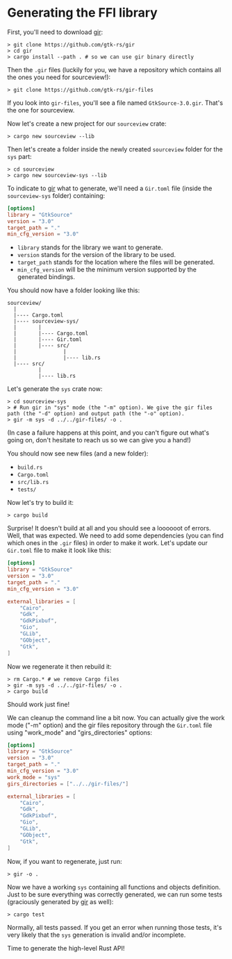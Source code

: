 # Generating the FFI library

First, you'll need to download [gir]:

```console
> git clone https://github.com/gtk-rs/gir
> cd gir
> cargo install --path . # so we can use gir binary directly
```

Then the `.gir` files (luckily for you, we have a repository which contains all the ones you need for sourceview!):

```console
> git clone https://github.com/gtk-rs/gir-files
```

If you look into `gir-files`, you'll see a file named `GtkSource-3.0.gir`. That's the one for sourceview.

Now let's create a new project for our `sourceview` crate:

```console
> cargo new sourceview --lib
```

Then let's create a folder inside the newly created `sourceview` folder for the `sys` part:

```console
> cd sourceview
> cargo new sourceview-sys --lib
```

To indicate to [gir] what to generate, we'll need a `Gir.toml` file (inside the `sourceview-sys` folder) containing:

```toml
[options]
library = "GtkSource"
version = "3.0"
target_path = "."
min_cfg_version = "3.0"
```

* `library` stands for the library we want to generate.
* `version` stands for the version of the library to be used.
* `target_path` stands for the location where the files will be generated.
* `min_cfg_version` will be the minimum version supported by the generated bindings.

You should now have a folder looking like this:

```text
sourceview/
  |
  |---- Cargo.toml
  |---- sourceview-sys/
  |       |
  |       |---- Cargo.toml
  |       |---- Gir.toml
  |       |---- src/
  |               |
  |               |---- lib.rs
  |---- src/
          |
          |---- lib.rs
```

Let's generate the `sys` crate now:

```console
> cd sourceview-sys
> # Run gir in "sys" mode (the "-m" option). We give the gir files path (the "-d" option) and output path (the "-o" option).
> gir -m sys -d ../../gir-files/ -o .
```

(In case a failure happens at this point, and you can't figure out what's going on, don't hesitate to reach us so we can give you a hand!)

You should now see new files (and a new folder):

* `build.rs`
* `Cargo.toml`
* `src/lib.rs`
* `tests/`

Now let's try to build it:

```console
> cargo build
```

Surprise! It doesn't build at all and you should see a loooooot of errors. Well, that was expected. We need to add some dependencies (you can find which ones in the `.gir` files) in order to make it work. Let's update our `Gir.toml` file to make it look like this:

```toml
[options]
library = "GtkSource"
version = "3.0"
target_path = "."
min_cfg_version = "3.0"

external_libraries = [
    "Cairo",
    "Gdk",
    "GdkPixbuf",
    "Gio",
    "GLib",
    "GObject",
    "Gtk",
]
```

Now we regenerate it then rebuild it:

```console
> rm Cargo.* # we remove Cargo files
> gir -m sys -d ../../gir-files/ -o .
> cargo build
```

Should work just fine!

We can cleanup the command line a bit now. You can actually give the work mode ("-m" option) and the gir files repository through the `Gir.toml` file using "work_mode" and "girs_directories" options:

```toml
[options]
library = "GtkSource"
version = "3.0"
target_path = "."
min_cfg_version = "3.0"
work_mode = "sys"
girs_directories = ["../../gir-files/"]

external_libraries = [
    "Cairo",
    "Gdk",
    "GdkPixbuf",
    "Gio",
    "GLib",
    "GObject",
    "Gtk",
]
```

Now, if you want to regenerate, just run:

```console
> gir -o .
```

Now we have a working `sys` containing all functions and objects definition. Just to be sure everything was correctly generated, we can run some tests (graciously generated by [gir] as well):

```console
> cargo test
```

Normally, all tests passed. If you get an error when running those tests, it's very likely that the `sys` generation is invalid and/or incomplete.

Time to generate the high-level Rust API!

[gir]: https://github.com/gtk-rs/gir
